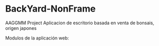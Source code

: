 # BackYard-NonFrame
AAGGMM Project
Aplicacion de escritorio basada en venta de bonsais, origen japones

Modulos de la aplicación web:
